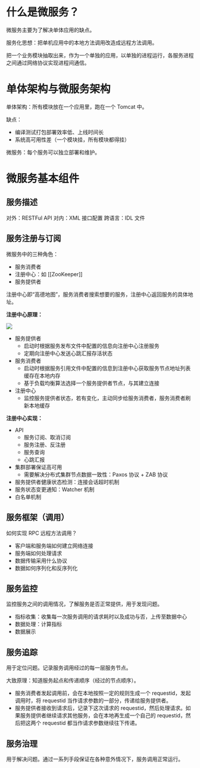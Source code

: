 # 什么是微服务？

微服务主要为了解决单体应用的缺点。

服务化思想：把单机应用中的本地方法调用改造成远程方法调用。

把一个业务模块抽取出来，作为一个单独的应用，以单独的进程运行，各服务进程之间通过网络协议实现进程间通信。

# 单体架构与微服务架构

单体架构：所有模块放在一个应用里，跑在一个 Tomcat 中。

缺点：

- 编译测试打包部署效率低、上线时间长
- 系统高可用性差（一个模块挂，所有模块都得挂）

微服务：每个服务可以独立部署和维护。

# 微服务基本组件

## 服务描述

对外：RESTFul API
对内：XML 接口配置
跨语言：IDL 文件

## 服务注册与订阅

微服务中的三种角色：
- 服务消费者
- 注册中心：如 [[ZooKeeper]]
- 服务提供者

注册中心即“高德地图”，服务消费者搜索想要的服务，注册中心返回服务的具体地址。

**注册中心原理：**

![](https://pic-bed-615.oss-cn-beijing.aliyuncs.com/z1FyzS.png)

- 服务提供者
	- 启动时根据服务发布文件中配置的信息向注册中心注册服务
	- 定期向注册中心发送心跳汇报存活状态
- 服务消费者
	- 启动时根据服务引用文件中配置的信息到注册中心获取服务节点地址列表缓存在本地内存
	- 基于负载均衡算法选择一个服务提供者节点，与其建立连接
- 注册中心
	- 监控服务提供者状态，若有变化，主动同步给服务消费者，服务消费者刷新本地缓存

**注册中心实现：**

- API
	- 服务订阅、取消订阅
	- 服务注册、反注册
	- 服务查询
	- 心跳汇报
- 集群部署保证高可用
	- 需要解决分布式集群节点数据一致性：Paxos 协议 + ZAB 协议
- 服务提供者健康状态检测：连接会话超时机制
- 服务状态变更通知：Watcher 机制
- 白名单机制

## 服务框架（调用）

如何实现 RPC 远程方法调用？

- 客户端和服务端如何建立网络连接
- 服务端如何处理请求
- 数据传输采用什么协议
- 数据如何序列化和反序列化

## 服务监控

监控服务之间的调用情况，了解服务是否正常提供，用于发现问题。

- 指标收集：收集每一次服务调用的请求耗时以及成功与否，上传至数据中心
- 数据处理：计算指标
- 数据展示

## 服务追踪

用于定位问题。记录服务调用经过的每一层服务节点。

大致原理：知道服务起点和传递顺序（经过的节点顺序）。
- 服务消费者发起调用前，会在本地按照一定的规则生成一个 requestid，发起调用时，将 requestid 当作请求参数的一部分，传递给服务提供者。
- 服务提供者接收到请求后，记录下这次请求的 requestid，然后处理请求。如果服务提供者继续请求其他服务，会在本地再生成一个自己的 requestid，然后把这两个 requestid 都当作请求参数继续往下传递。

## 服务治理

用于解决问题。通过一系列手段保证在各种意外情况下，服务调用正常运行。
